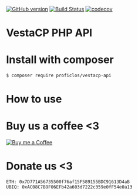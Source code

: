 [![GitHub version](https://badge.fury.io/gh/ProfiCloS%2Fvestacp-api.svg)](https://badge.fury.io/gh/ProfiCloS%2Fvestacp-api)
[![Build Status](https://travis-ci.com/ProfiCloS/vestacp-api.svg?branch=master)](https://travis-ci.com/ProfiCloS/vestacp-api)
[![codecov](https://codecov.io/gh/ProfiCloS/vestacp-api/branch/master/graph/badge.svg)](https://codecov.io/gh/ProfiCloS/vestacp-api)

# VestaCP PHP API

# Install with composer
```sh
$ composer require proficlos/vestacp-api
```

# How to use


# Buy us a coffee <3
[![Buy me a Coffee](https://www.paypalobjects.com/en_US/i/btn/btn_donate_LG.gif)](https://www.paypal.com/cgi-bin/webscr?cmd=_s-xclick&hosted_button_id=E8NK53NGKVDHS)

# Donate us <3
```
ETH: 0x7D771A56735500f76af15F589155BDC91613D4aB
UBIQ: 0xAC08C7B9F06EFb42a603d7222c359e0fF54e0a13
```


